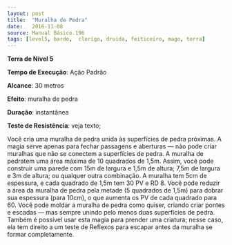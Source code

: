 ```yaml
---
layout: post
title:  "Muralha de Pedra"
date:   2016-11-08
source: Manual Básico.196
tags: [level5, bardo,  clerigo, druida, feiticeiro, mago, terra]
---
```


**Terra de Nível 5**

**Tempo de Execução**: Ação Padrão

**Alcance**: 30 metros

**Efeito**: muralha de pedra

**Duração**:  instantânea

**Teste de Resistência**: veja texto;


Você cria uma muralha de pedra unida às superfícies de pedra próximas. A magia serve apenas para fechar passagens e aberturas — não pode criar muralhas que não se conectem a superfícies de pedra.
A muralha de pedratem uma área máxima de 10 quadrados de 1,5m. Assim, você pode construir uma parede com 15m de largura e 1,5m de altura; 7,5m de largura e 3m de altura; ou qualquer outra combinação. 
A muralha tem 5cm de espessura, e cada quadrado de 1,5m tem 30 PV e RD 8. Você pode reduzir a área da muralha de pedra pela metade (5 quadrados de 1,5m) para dobrar sua espessura (para 10cm), o que aumenta os PV de cada quadrado para 60.
Você pode moldar a muralha de pedra como quiser, criando criar pontes e escadas — mas sempre unindo pelo menos duas superfícies de pedra. Também é possível usar esta magia para prender uma criatura; nesse caso, ela tem direito a um teste de Reflexos para escapar antes da muralha se formar completamente.
